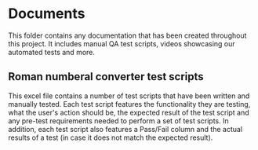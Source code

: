 # Documents

This folder contains any documentation that has been created throughout this project. It includes manual QA test scripts, videos showcasing our automated tests and more.

## Roman numberal converter test scripts

This excel file contains a number of test scripts that have been written and manually tested. Each test script features the functionality they are testing, what the user's action should be, the expected result of the test script and any pre-test requirements needed to perform a set of test scripts. In addition, each test script also features a Pass/Fail column and the actual results of a test (in case it does not match the expected result).
